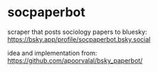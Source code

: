 # socpaperbot
scraper that posts sociology papers to bluesky: https://bsky.app/profile/socpaperbot.bsky.social

idea and implementation from: https://github.com/apoorvalal/bsky_paperbot/
